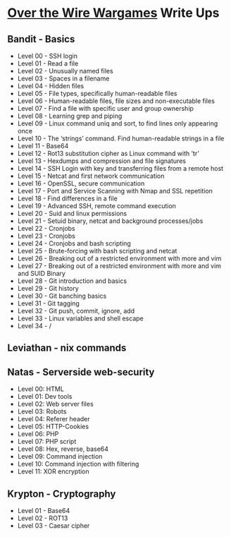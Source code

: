 # [Over the Wire Wargames](https://overthewire.org/wargames/) Write Ups

## Bandit - Basics

- Level 00 - SSH login
- Level 01 - Read a file
- Level 02 - Unusually named files
- Level 03 - Spaces in a filename
- Level 04 - Hidden files
- Level 05 - File types, specifically human-readable files
- Level 06 - Human-readable files, file sizes and non-executable files
- Level 07 - Find a file with specific user and group ownership
- Level 08 - Learning grep and piping
- Level 09 - Linux command uniq and sort, to find lines only appearing once
- Level 10 - The ‘strings’ command. Find human-readable strings in a file
- Level 11 - Base64
- Level 12 - Rot13 substitution cipher as Linux command with ’tr’
- Level 13 - Hexdumps and compression and file signatures
- Level 14 - SSH Login with key and transferring files from a remote host
- Level 15 - Netcat and first network communication
- Level 16 - OpenSSL, secure communication
- Level 17 - Port and Service Scanning with Nmap and SSL repetition
- Level 18 - Find differences in a file
- Level 19 - Advanced SSH, remote command execution
- Level 20 - Suid and linux permissions
- Level 21 - Setuid binary, netcat and background processes/jobs
- Level 22 - Cronjobs
- Level 23 - Cronjobs
- Level 24 - Cronjobs and bash scripting
- Level 25 - Brute-forcing with bash scripting and netcat
- Level 26 - Breaking out of a restricted environment with more and vim
- Level 27 - Breaking out of a restricted environment with more and vim and SUID Binary
- Level 28 - Git introduction and basics
- Level 29 - Git history
- Level 30 - Git banching basics
- Level 31 - Git tagging
- Level 32 - Git push, commit, ignore, add
- Level 33 - Linux variables and shell escape
- Level 34 - /

## Leviathan - nix commands

## Natas - Serverside web-security

- Level 00: HTML
- Level 01: Dev tools
- Level 02: Web server files
- Level 03: Robots
- Level 04: Referer header
- Level 05: HTTP-Cookies
- Level 06: PHP
- Level 07: PHP script
- Level 08: Hex, reverse, base64
- Level 09: Command injection
- Level 10: Command injection with filtering
- Level 11: XOR encryption

## Krypton - Cryptography

- Level 01 - Base64
- Level 02 - ROT13
- Level 03 - Caesar cipher
